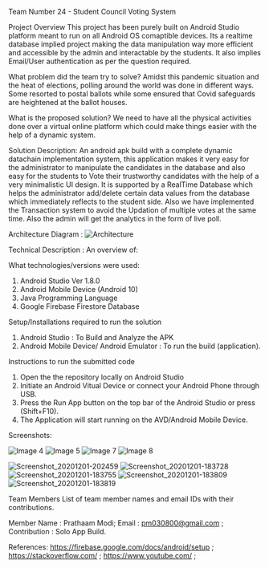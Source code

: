 
Team Number 24 - Student Council Voting System

Project Overview
This project has been purely built on Android Studio platform meant to run on all Android OS comaptible devices. Its a realtime database implied project making the data manipulation way more efficient and accessible by the admin and interactable by the students. It also implies Email/User authentication as per the question required.

What problem did the team try to solve?
Amidst this pandemic situation and the heat of elections, polling around the world was done in different ways. Some resorted to postal ballots while some ensured that Covid
safeguards are heightened at the ballot houses.

What is the proposed solution?
We need to have all the physical activities done over a virtual online platform which could make things easier with the help of a dynamic system.

Solution Description:
An android apk build with a complete dynamic datachain implementation system, this application makes it very easy for the administrator to manipulate the candidates in the database and also easy for the students to Vote their trustworthy candidates with the help of a very minimalistic UI design. It is supported by a RealTime Database which helps the administrator add/delete certain data values from the database which immediately reflects to the student side. Also we have implemented the Transaction system to avoid the Updation of multiple votes at the same time. Also the admin will get the analytics in the form of live poll. 


Architecture Diagram :
![Architecture](https://user-images.githubusercontent.com/59971728/100729030-5e2b5d80-33f0-11eb-893f-5c3626c61264.png)


Technical Description :
An overview of:

What technologies/versions were used:
1. Android Studio Ver 1.8.0
2. Android Mobile Device (Android 10)
3. Java Programming Language
4. Google Firebase Firestore Database

Setup/Installations required to run the solution
1. Android Studio : To Build and Analyze the APK
2. Android Mobile Device/ Android Emulator : To run the build (application).

Instructions to run the submitted code
1. Open the the repository locally on Android Studio
2. Initiate an Android Vitual Device or connect your Android Phone through USB.
3. Press the Run App button on the top bar of the Android Studio or press (Shift+F10).
4. The Application will start running on the AVD/Android Mobile Device.

Screenshots:

![Image 4](https://user-images.githubusercontent.com/59971728/100730939-d7c44b00-33f2-11eb-895d-13669a4f03f0.png)
![Image 5](https://user-images.githubusercontent.com/59971728/100731282-4903fe00-33f3-11eb-972f-4b2191c12285.png)
![Image 7](https://user-images.githubusercontent.com/59971728/100731284-4a352b00-33f3-11eb-843b-4d396fd851f6.png)
![Image 8](https://user-images.githubusercontent.com/59971728/100730941-d8f57800-33f2-11eb-95d3-7a279db3d012.png)

![Screenshot_20201201-202459](https://user-images.githubusercontent.com/59971728/100754617-647f0100-3413-11eb-9c2a-a3f68fe5bf27.png)
![Screenshot_20201201-183728](https://user-images.githubusercontent.com/59971728/100754601-5fba4d00-3413-11eb-828c-20bb240a813c.png)
![Screenshot_20201201-183755](https://user-images.githubusercontent.com/59971728/100754604-60eb7a00-3413-11eb-8e4d-5b32aab08833.png)
![Screenshot_20201201-183809](https://user-images.githubusercontent.com/59971728/100754607-61841080-3413-11eb-80ea-a5cb022854ef.png)
![Screenshot_20201201-183819](https://user-images.githubusercontent.com/59971728/100754611-634dd400-3413-11eb-8ed8-ec955394732b.png)





Team Members
List of team member names and email IDs with their contributions.

Member Name : Prathaam Modi;
Email : pm030800@gmail.com ;	
Contribution : Solo App Build.

References:
https://firebase.google.com/docs/android/setup ; 
https://stackoverflow.com/ ; 
https://www.youtube.com/ ;
